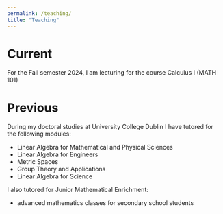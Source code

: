 ```yaml
---
permalink: /teaching/
title: "Teaching"
---
```

# Current
For the Fall semester 2024, I am lecturing for the course Calculus I (MATH 101)

# Previous
During my doctoral studies at University College Dublin I have tutored for the following modules:
- Linear Algebra for Mathematical and Physical Sciences
- Linear Algebra for Engineers
- Metric Spaces
- Group Theory and Applications
- Linear Algebra for Science

I also tutored for Junior Mathematical Enrichment:
- advanced mathematics classes for secondary school students
